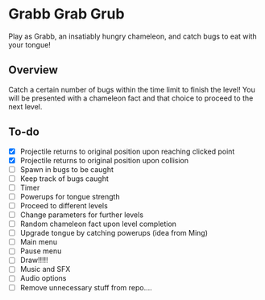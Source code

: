 # Grabb Grab Grub
Play as Grabb, an insatiably hungry chameleon, and catch bugs to eat with your tongue!

## Overview
Catch a certain number of bugs within the time limit to finish the level! You will be presented with a chameleon fact and that choice to proceed to the next level.

## To-do
- [x] Projectile returns to original position upon reaching clicked point
- [x] Projectile returns to original position upon collision
- [ ] Spawn in bugs to be caught
- [ ] Keep track of bugs caught
- [ ] Timer
- [ ] Powerups for tongue strength
- [ ] Proceed to different levels
- [ ] Change parameters for further levels
- [ ] Random chameleon fact upon level completion
- [ ] Upgrade tongue by catching powerups (idea from Ming)
- [ ] Main menu
- [ ] Pause menu
- [ ] Draw!!!!!
- [ ] Music and SFX
- [ ] Audio options
- [ ] Remove unnecessary stuff from repo....
